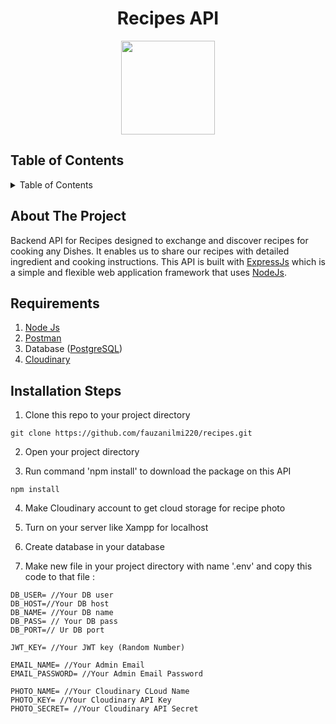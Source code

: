 <h1 align="center">Recipes API</h1>
<div align="center">
  <img src='https://user-images.githubusercontent.com/126861853/244944772-c5b36b83-404c-441b-b6ad-fbcd416cd213.png' width="150" height="150" />
</div>

## Table of Contents
<details>
  <summary>Table of Contents</summary>
  <ol>
    <li>
      <a href="#about-the-project">About The Project</a>
      <ul>
        <li><a href="#built-with">Built With</a></li>
      </ul>
    </li>
    <li><a href="#requirements">Requirements</a></li>
    <li><a href="#installation-and-usage-steps">Installation and Usage Steps</a></li>
    <li><a href="#api-route">API Route</a></li>
    <li><a href="#related-project">Related Project</a></li>
  </ol>
</details>

## About The Project
Backend API for Recipes designed to exchange and discover recipes for cooking any Dishes. It enables us to share our recipes with detailed ingredient and cooking instructions. This API is built with <a href="https://expressjs.com">ExpressJs</a> which is a simple and flexible web application framework that uses <a href="https://nodejs.org/en/about/">NodeJs<a/>.<br>

## Requirements
1. <a href="https://nodejs.org/en/">Node Js</a>
2. <a href="https://www.postman.com/downloads/">Postman</a>
3. Database (<a href="https://www.postgresql.org/download/">PostgreSQL</a>)
4. <a href="https://cloudinary.com">Cloudinary</a>

## Installation Steps
1. Clone this repo to your project directory
```
git clone https://github.com/fauzanilmi220/recipes.git
```
2. Open your project directory 

3. Run command 'npm install' to download the package on this API
```
npm install
```
4. Make Cloudinary account to get cloud storage for recipe photo

5. Turn on your server like Xampp for localhost

6. Create database in your database

7. Make new file in your project directory with name '.env' and copy this code to that file :
```
DB_USER= //Your DB user
DB_HOST=//Your DB host
DB_NAME= //Your DB name
DB_PASS= // Your DB pass
DB_PORT=// Ur DB port

JWT_KEY= //Your JWT key (Random Number)

EMAIL_NAME= //Your Admin Email
EMAIL_PASSWORD= //Your Admin Email Password

PHOTO_NAME= //Your Cloudinary CLoud Name
PHOTO_KEY= //Your Cloudinary API Key
PHOTO_SECRET= //Your Cloudinary API Secret
```
